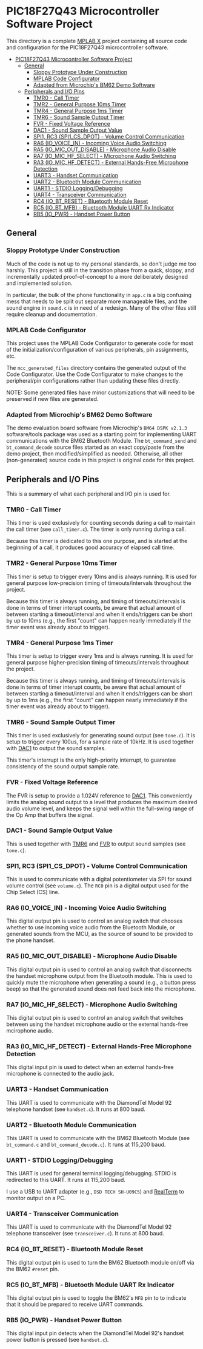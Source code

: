# PIC18F27Q43 Microcontroller Software Project

This directory is a complete [MPLAB X](https://www.microchip.com/en-us/tools-resources/develop/mplab-x-ide) project containing all source code and configuration for the PIC18F27Q43 microcontroller software.

- [PIC18F27Q43 Microcontroller Software Project](#pic18f27q43-microcontroller-software-project)
  - [General](#general)
    - [Sloppy Prototype Under Construction](#sloppy-prototype-under-construction)
    - [MPLAB Code Configurator](#mplab-code-configurator)
    - [Adapted from Microchip's BM62 Demo Software](#adapted-from-microchips-bm62-demo-software)
  - [Peripherals and I/O Pins](#peripherals-and-io-pins)
    - [TMR0 - Call Timer](#tmr0---call-timer)
    - [TMR2 - General Purpose 10ms Timer](#tmr2---general-purpose-10ms-timer)
    - [TMR4 - General Purpose 1ms Timer](#tmr4---general-purpose-1ms-timer)
    - [TMR6 - Sound Sample Output Timer](#tmr6---sound-sample-output-timer)
    - [FVR - Fixed Voltage Reference](#fvr---fixed-voltage-reference)
    - [DAC1 - Sound Sample Output Value](#dac1---sound-sample-output-value)
    - [SPI1, RC3 (SPI1_CS_DPOT) - Volume Control Communication](#spi1-rc3-spi1_cs_dpot---volume-control-communication)
    - [RA6 (IO_VOICE_IN) - Incoming Voice Audio Switching](#ra6-io_voice_in---incoming-voice-audio-switching)
    - [RA5 (IO_MIC_OUT_DISABLE) - Microphone Audio Disable](#ra5-io_mic_out_disable---microphone-audio-disable)
    - [RA7 (IO_MIC_HF_SELECT) - Microphone Audio Switching](#ra7-io_mic_hf_select---microphone-audio-switching)
    - [RA3 (IO_MIC_HF_DETECT) - External Hands-Free Microphone Detection](#ra3-io_mic_hf_detect---external-hands-free-microphone-detection)
    - [UART3 - Handset Communication](#uart3---handset-communication)
    - [UART2 - Bluetooth Module Communication](#uart2---bluetooth-module-communication)
    - [UART1 - STDIO Logging/Debugging](#uart1---stdio-loggingdebugging)
    - [UART4 - Transceiver Communication](#uart4---transceiver-communication)
    - [RC4 (IO_BT_RESET) - Bluetooth Module Reset](#rc4-io_bt_reset---bluetooth-module-reset)
    - [RC5 (IO_BT_MFB) - Bluetooth Module UART Rx Indicator](#rc5-io_bt_mfb---bluetooth-module-uart-rx-indicator)
    - [RB5 (IO_PWR) - Handset Power Button](#rb5-io_pwr---handset-power-button)
    
## General 

### Sloppy Prototype Under Construction

Much of the code is not up to my personal standards, so don't judge me too harshly. This project is still in the transition phase from a quick, sloppy, and incrementally updated proof-of-concept to a more deliberately designed and implemented solution.

In particular, the bulk of the phone functionality in `app.c` is a big confusing mess that needs to be split out separate more manageable files, and the sound engine in `sound.c` is in need of a redesign. Many of the other files still require cleanup and documentation.

### MPLAB Code Configurator

This project uses the MPLAB Code Configurator to generate code for most of the initialization/configuration of various peripherals, pin assignments, etc. 

The `mcc_generated_files` directory contains the generated output of the Code Configurator. Use the Code Configurator to make changes to the peripheral/pin configurations rather than updating these files directly.

NOTE: Some generated files have minor customizations that will need to be preserved if new files are generated.

### Adapted from Microchip's BM62 Demo Software

The demo evaluation board software from Microchip's `BM64 DSPK v2.1.3` software/tools package was used as a starting point for implementing UART communications with the BM62 Bluetooth Module. The `bt_command_send` and `bt_command_decode` source files started as an exact copy/paste from the demo project, then modified/simplified as needed. Otherwise, all other (non-generated) source code in this project is original code for this project.

## Peripherals and I/O Pins

This is a summary of what each peripheral and I/O pin is used for.

### TMR0 - Call Timer

This timer is used exclusively for counting seconds during a call to maintain the call timer (see `call_timer.c`). The timer is only running during a call. 

Because this timer is dedicated to this one purpose, and is started at the beginning of a call, it produces good accuracy of elapsed call time.

### TMR2 - General Purpose 10ms Timer

This timer is setup to trigger every 10ms and is always running. It is used for general purpose low-precision timing of timeouts/intervals throughout the project.

Because this timer is always running, and timing of timeouts/intervals is done in terms of timer interupt counts, be aware that actual amount of between starting a timeout/interval and when it ends/triggers can be short by up to 10ms (e.g., the first "count" can happen nearly immediately if the timer event was already about to trigger).

### TMR4 - General Purpose 1ms Timer

This timer is setup to trigger every 1ms and is always running. It is used for general purpose higher-precision timing of timeouts/intervals throughout the project.

Because this timer is always running, and timing of timeouts/intervals is done in terms of timer interupt counts, be aware that actual amount of between starting a timeout/interval and when it ends/triggers can be short by up to 1ms (e.g., the first "count" can happen nearly immediately if the timer event was already about to trigger).

### TMR6 - Sound Sample Output Timer

This timer is used exclusively for generating sound output (see `tone.c`). It is setup to trigger every 100us, for a sample rate of 10kHz. It is used together with [DAC1](#dac1---sound-sample-output-value) to output the sound samples.

This timer's interrupt is the only high-priority interrupt, to guarantee consistency of the sound output sample rate. 

### FVR - Fixed Voltage Reference

The FVR is setup to provide a 1.024V reference to [DAC1](#dac1---sound-sample-output-value). This conveniently limits the analog sound output to a level that produces the maximum desired audio volume level, and keeps the signal well within the full-swing range of the Op Amp that buffers the signal.

### DAC1 - Sound Sample Output Value

This is used together with [TMR6](#tmr6---sound-sample-output-timer) and [FVR](#fvr---fixed-voltage-reference) to output sound samples (see `tone.c`).

### SPI1, RC3 (SPI1_CS_DPOT) - Volume Control Communication

This is used to communicate with a digital potentiometer via SPI for sound volume control (see `volume.c`). The `RC0` pin is a digital output used for the Chip Select (CS) line.

### RA6 (IO_VOICE_IN) - Incoming Voice Audio Switching

This digital output pin is used to control an analog switch that chooses whether to use incoming voice audio from the Bluetooth Module, or generated sounds from the MCU, as the source of sound to be provided to the phone handset.

### RA5 (IO_MIC_OUT_DISABLE) - Microphone Audio Disable

This digital output pin is used to control an analog switch that disconnects the handset microphone output from the Bluetooth module. This is used to quickly mute the microphone when generating a sound (e.g., a button press beep) so that the generated sound does not feed back into the microphone.

### RA7 (IO_MIC_HF_SELECT) - Microphone Audio Switching

This digital output pin is used to control an analog switch that switches between using the handset microphone audio or the external hands-free mcirophone audio.

### RA3 (IO_MIC_HF_DETECT) - External Hands-Free Microphone Detection

This digital input pin is used to detect when an external hands-free microphone is connected to the audio jack.

### UART3 - Handset Communication

This UART is used to communicate with the DiamondTel Model 92 telephone handset (see `handset.c`). It runs at 800 baud.

### UART2 - Bluetooth Module Communication

This UART is used to communicate with the BM62 Bluetooth Module (see `bt_command.c` and `bt_command_decode.c`). It runs at 115,200 baud.

### UART1 - STDIO Logging/Debugging

This UART is used for general terminal logging/debugging. STDIO is redirected to this UART. It runs at 115,200 baud.

I use a USB to UART adapter (e.g., `DSD TECH SH-U09C5`) and [RealTerm](https://realterm.sourceforge.io/) to monitor output on a PC.

### UART4 - Transceiver Communication

This UART is used to communicate with the DiamondTel Model 92 telephone transceiver (see `transceiver.c`). It runs at 800 baud.

### RC4 (IO_BT_RESET) - Bluetooth Module Reset

This digital output pin is used to turn the BM62 Bluetooth module on/off via the BM62 `#reset` pin.

### RC5 (IO_BT_MFB) - Bluetooth Module UART Rx Indicator

This digital output pin is used to toggle the BM62's `MFB` pin to to indicate that it should be prepared to receive UART commands.

### RB5 (IO_PWR) - Handset Power Button

This digital input pin detects when the DiamondTel Model 92's handset power button is pressed (see `handset.c`).